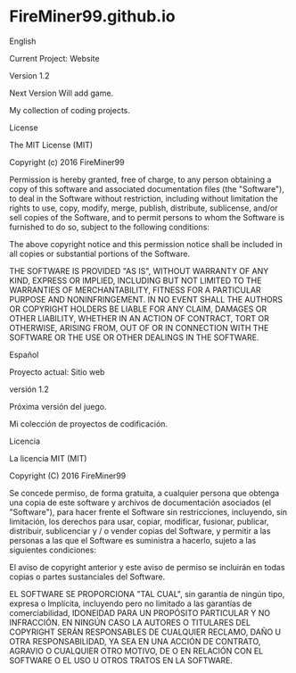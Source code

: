 # FireMiner99.github.io

English

Current Project: Website

Version 1.2

Next Version Will add game.


My collection of coding projects.

License

The MIT License (MIT)

Copyright (c) 2016 FireMiner99

Permission is hereby granted, free of charge, to any person obtaining a copy
of this software and associated documentation files (the "Software"), to deal
in the Software without restriction, including without limitation the rights
to use, copy, modify, merge, publish, distribute, sublicense, and/or sell
copies of the Software, and to permit persons to whom the Software is
furnished to do so, subject to the following conditions:

The above copyright notice and this permission notice shall be included in all
copies or substantial portions of the Software.

THE SOFTWARE IS PROVIDED "AS IS", WITHOUT WARRANTY OF ANY KIND, EXPRESS OR
IMPLIED, INCLUDING BUT NOT LIMITED TO THE WARRANTIES OF MERCHANTABILITY,
FITNESS FOR A PARTICULAR PURPOSE AND NONINFRINGEMENT. IN NO EVENT SHALL THE
AUTHORS OR COPYRIGHT HOLDERS BE LIABLE FOR ANY CLAIM, DAMAGES OR OTHER
LIABILITY, WHETHER IN AN ACTION OF CONTRACT, TORT OR OTHERWISE, ARISING FROM,
OUT OF OR IN CONNECTION WITH THE SOFTWARE OR THE USE OR OTHER DEALINGS IN THE
SOFTWARE.

Español


Proyecto actual: Sitio web

versión 1.2


Próxima versión del juego.

Mi colección de proyectos de codificación.

Licencia

La licencia MIT (MIT)

Copyright (C) 2016 FireMiner99

Se concede permiso, de forma gratuita, a cualquier persona que obtenga una copia
de este software y archivos de documentación asociados (el "Software"), para hacer frente
el Software sin restricciones, incluyendo, sin limitación, los derechos
para usar, copiar, modificar, fusionar, publicar, distribuir, sublicenciar y / o vender
copias del Software, y permitir a las personas a las que el Software es
suministra a hacerlo, sujeto a las siguientes condiciones:

El aviso de copyright anterior y este aviso de permiso se incluirán en todas
copias o partes sustanciales del Software.

EL SOFTWARE SE PROPORCIONA "TAL CUAL", sin garantía de ningún tipo, expresa o
Implícita, incluyendo pero no limitado a las garantías de comerciabilidad,
IDONEIDAD PARA UN PROPÓSITO PARTICULAR Y NO INFRACCIÓN. EN NINGÚN CASO LA
AUTORES O TITULARES DEL COPYRIGHT SERÁN RESPONSABLES DE CUALQUIER RECLAMO, DAÑO U OTRA
RESPONSABILIDAD, YA SEA EN UNA ACCIÓN DE CONTRATO, AGRAVIO O CUALQUIER OTRO MOTIVO,
DE O EN RELACIÓN CON EL SOFTWARE O EL USO U OTROS TRATOS EN LA
SOFTWARE.
